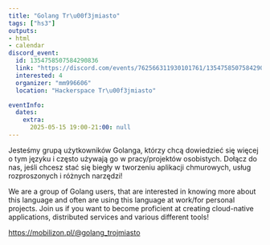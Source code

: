 ```yaml
---
title: "Golang Tr\u00f3jmiasto"
tags: ["hs3"]
outputs:
- html
- calendar
discord_event:
  id: 1354758507584290836
  link: "https://discord.com/events/762566311930101761/1354758507584290836"
  interested: 4
  organizer: "mm996606"
  location: "Hackerspace Tr\u00f3jmiasto"

eventInfo:
  dates:
    extra:
      2025-05-15 19:00-21:00: null
---
```

Jesteśmy grupą użytkowników Golanga, którzy chcą dowiedzieć się więcej o tym języku i często używają go w pracy/projektów osobistych. Dołącz do nas, jeśli chcesz stać się biegły w tworzeniu aplikacji chmurowych, usług rozproszonych i różnych narzędzi!

We are a group of Golang users, that are interested in knowing more about this language and often are using this language at work/for personal projects. Join us if you want to become proficient at creating cloud-native applications, distributed services and various different tools!

https://mobilizon.pl/@golang_trojmiasto
